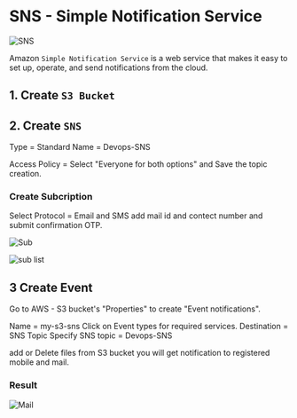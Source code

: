 # SNS - Simple Notification Service

![SNS](https://user-images.githubusercontent.com/111989928/210209650-5a7de758-49c9-4a8a-9bba-3661e17aa47e.png)


Amazon `Simple Notification Service` is a web service that makes it easy to set up, operate, and send notifications from the cloud.

## 1. Create `S3 Bucket`


## 2. Create `SNS` 

Type = Standard
Name = Devops-SNS

Access Policy = Select "Everyone for both options" and Save the topic creation.

### Create Subcription

Select Protocol = Email and SMS
add mail id and contect number and submit confirmation OTP.

![Sub](https://user-images.githubusercontent.com/111989928/210212717-969a5b9b-3b85-4ec3-8239-a511551e05ca.png)

![sub list](https://user-images.githubusercontent.com/111989928/210212988-6990e466-8197-4532-a30b-e5be05520836.png)



## 3 Create Event

Go to AWS - S3 bucket's "Properties" to create "Event notifications".

Name = my-s3-sns
Click on Event types for required services.
Destination = SNS Topic
Specify SNS topic = Devops-SNS


add or Delete files from S3 bucket you will get notification to registered mobile and mail.

### Result


![Mail](https://user-images.githubusercontent.com/111989928/210213649-069c2e3a-4453-4409-87eb-de73b6734c29.png)

